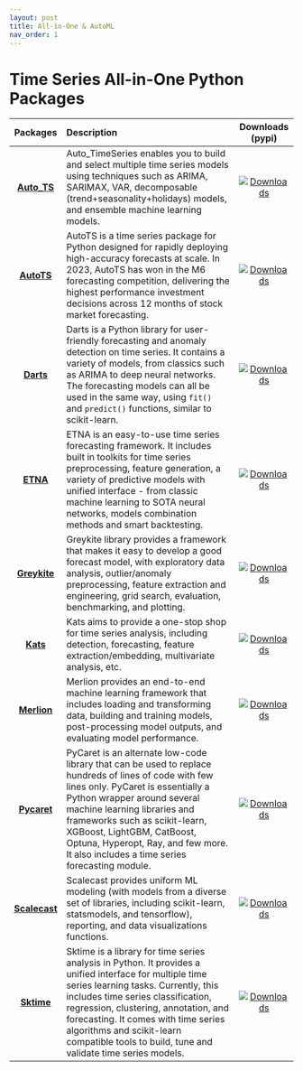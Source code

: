 ```yaml
---
layout: post
title: All-in-One & AutoML
nav_order: 1
---
```

# Time Series All-in-One Python Packages

| Packages | Description | Downloads (pypi) |
|:--:|:--|:--:|
|  **[Auto_TS]**  | Auto_TimeSeries enables you to build and select multiple time series models using techniques such as ARIMA, SARIMAX, VAR, decomposable (trend+seasonality+holidays) models, and ensemble machine learning models.                                                                                                                                                 |   [![Downloads](https://static.pepy.tech/badge/auto-ts)](https://pepy.tech/project/auto-ts)   |
|  **[AutoTS]**   | AutoTS is a time series package for Python designed for rapidly deploying high-accuracy forecasts at scale. In 2023, AutoTS has won in the M6 forecasting competition, delivering the highest performance investment decisions across 12 months of stock market forecasting.                                                                                      |    [![Downloads](https://static.pepy.tech/badge/autots)](https://pepy.tech/project/autots)    |
|   **[Darts]**   | Darts is a Python library for user-friendly forecasting and anomaly detection on time series. It contains a variety of models, from classics such as ARIMA to deep neural networks. The forecasting models can all be used in the same way, using `fit()` and `predict()` functions, similar to scikit-learn.                                                     |     [![Downloads](https://static.pepy.tech/badge/darts)](https://pepy.tech/project/darts)     |                                                                                                                                                                                                                                                                                                                                                                                                                                      
|   **[ETNA]**    | ETNA is an easy-to-use time series forecasting framework. It includes built in toolkits for time series preprocessing, feature generation, a variety of predictive models with unified interface - from classic machine learning to SOTA neural networks, models combination methods and smart backtesting.                                                       |      [![Downloads](https://static.pepy.tech/badge/etna)](https://pepy.tech/project/etna)      |
| **[Greykite]**  | Greykite library provides a framework that makes it easy to develop a good forecast model, with exploratory data analysis, outlier/anomaly preprocessing, feature extraction and engineering, grid search, evaluation, benchmarking, and plotting.                                                                                                                |  [![Downloads](https://static.pepy.tech/badge/greykite)](https://pepy.tech/project/greykite)  | 
|   **[Kats]**    | Kats aims to provide a one-stop shop for time series analysis, including detection, forecasting, feature extraction/embedding, multivariate analysis, etc.                                                                                                                                                                                                        |      [![Downloads](https://static.pepy.tech/badge/kats)](https://pepy.tech/project/kats)      |
|  **[Merlion]**  | Merlion provides an end-to-end machine learning framework that includes loading and transforming data, building and training models, post-processing model outputs, and evaluating model performance.                                                                                                                                                             |   [![Downloads](https://static.pepy.tech/badge/merlion)](https://pepy.tech/project/merlion)   |
|  **[Pycaret]**  | PyCaret is an alternate low-code library that can be used to replace hundreds of lines of code with few lines only. PyCaret is essentially a Python wrapper around several machine learning libraries and frameworks such as scikit-learn, XGBoost, LightGBM, CatBoost, Optuna, Hyperopt, Ray, and few more. It also includes a time series forecasting module.   |   [![Downloads](https://static.pepy.tech/badge/pycaret)](https://pepy.tech/project/pycaret)   |
| **[Scalecast]** | Scalecast provides uniform ML modeling (with models from a diverse set of libraries, including scikit-learn, statsmodels, and tensorflow), reporting, and data visualizations functions.                                                                                                                                                                          | [![Downloads](https://static.pepy.tech/badge/scalecast)](https://pepy.tech/project/scalecast) |
|  **[Sktime]**   | Sktime is a library for time series analysis in Python. It provides a unified interface for multiple time series learning tasks. Currently, this includes time series classification, regression, clustering, annotation, and forecasting. It comes with time series algorithms and scikit-learn compatible tools to build, tune and validate time series models. |    [![Downloads](https://static.pepy.tech/badge/sktime)](https://pepy.tech/project/sktime)    |


[Auto_TS]: https://github.com/AutoViML/Auto_TS
[AutoTS]: https://github.com/winedarksea/AutoTS
[Darts]: https://github.com/unit8co/darts
[ETNA]: https://github.com/tinkoff-ai/etna
[Greykite]: https://github.com/linkedin/greykite
[Kats]: https://github.com/facebookresearch/Kats
[Merlion]: https://github.com/salesforce/Merlion
[Pycaret]: https://github.com/pycaret/pycaret
[Scalecast]: https://github.com/mikekeith52/scalecast
[Sktime]: https://github.com/sktime/sktime


